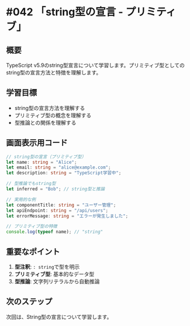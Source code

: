 # #042 「string型の宣言 - プリミティブ」

## 概要
TypeScript v5.9のstring型宣言について学習します。プリミティブ型としてのstring型の宣言方法と特徴を理解します。

## 学習目標
- string型の宣言方法を理解する
- プリミティブ型の概念を理解する
- 型推論との関係を理解する

## 画面表示用コード

```typescript
// string型の宣言（プリミティブ型）
let name: string = "Alice";
let email: string = "alice@example.com";
let description: string = "TypeScript学習中";

// 型推論でもstring型
let inferred = "Bob"; // string型と推論

// 実用的な例
let componentTitle: string = "ユーザー管理";
let apiEndpoint: string = "/api/users";
let errorMessage: string = "エラーが発生しました";

// プリミティブ型の特徴
console.log(typeof name); // "string"
```

## 重要なポイント
1. **型注釈**: `: string`で型を明示
2. **プリミティブ型**: 基本的なデータ型
3. **型推論**: 文字列リテラルから自動推論

## 次のステップ
次回は、String型の宣言について学習します。